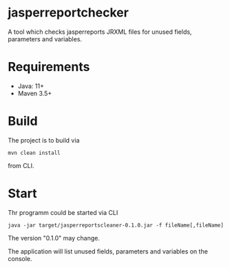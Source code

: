 # jasperreportchecker

A tool which checks jasperreports JRXML files for unused fields, parameters and variables.


# Requirements

* Java: 11+
* Maven 3.5+


# Build

The project is to build via 

```mvn clean install```

from CLI.


# Start

Thr programm could be started via CLI

```java -jar target/jasperreportscleaner-0.1.0.jar -f fileName[,fileName]```

The version "0.1.0" may change.

The application will list unused fields, parameters and variables on the console.